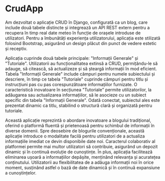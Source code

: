 # CrudApp
Am dezvoltat o aplicație CRUD în Django, configurată ca un blog, care include două tabele distincte și integrează un API REST extern pentru a recupera în timp real date meteo în funcție de orașele introduse de utilizatori. Pentru a îmbunătăți experiența utilizatorului, aplicația este stilizată folosind Bootstrap, asigurând un design plăcut din punct de vedere estetic și receptiv.

Aplicația cuprinde două tabele principale: "Informații Generale" și "Tutoriale". Utilizatorii au funcționalitatea extinsă a CRUD, permițându-le să adauge, să citească, să actualizeze și să șteargă informații în mod eficient. Tabela "Informații Generale" include câmpuri pentru numele subiectului și descriere, în timp ce tabela "Tutoriale" cuprinde câmpuri pentru titlu și instrucțiuni pas cu pas corespunzătoare informațiilor furnizate. O caracteristică inovatoare în secțiunea "Tutoriale" permite utilizatorilor, la adăugarea sau actualizarea informațiilor, să le asocieze cu un subiect specific din tabela "Informații Generale". Odată conectat, subiectul ales este prezentat dinamic ca titlu, stabilind o structură clară și organizată pentru tutoriale.

Această aplicație reprezintă o abordare inovatoare a blogului tradițional, oferind o platformă fluentă și prietenoasă pentru schimbul de informații în diverse domenii. Spre deosebire de blogurile convenționale, această aplicație introduce o modalitate facilă pentru utilizatori de a actualiza informațiile imediat ce devin disponibile date noi. Caracterul colaborativ al platformei permite mai multor utilizatori să contribuie, asigurând un depozit dinamic și în continuă evoluție de cunoștințe. În plus, aplicația facilitează eliminarea ușoară a informațiilor depășite, menținând relevanța și acuratețea conținutului. Utilizatorii au flexibilitatea de a adăuga informații noi în orice moment, susținând astfel o bază de date dinamică și în continuă expansiune a cunoștințelor.
